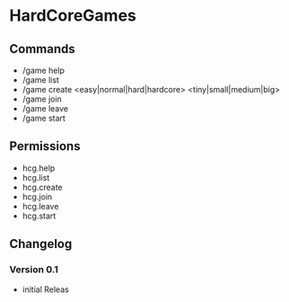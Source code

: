 # HardCoreGames




## Commands

- /game help
- /game list
- /game create <easy|normal|hard|hardcore> <tiny|small|medium|big>
- /game join <player>
- /game leave
- /game start

## Permissions

- hcg.help
- hcg.list
- hcg.create
- hcg.join
- hcg.leave
- hcg.start

## Changelog

### Version 0.1
- initial Releas